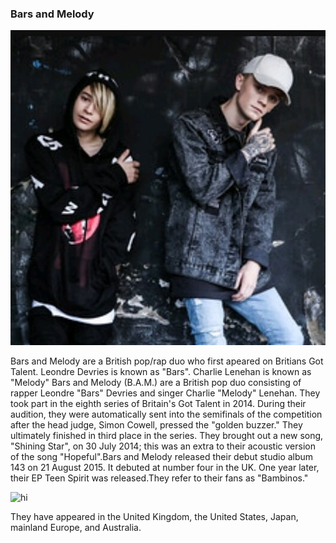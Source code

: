 
### Bars and Melody
[<img src="27879840_156810825116304_4833839718594510848_n.jpg" alt="hi" class="inline"/>](BarsAndMelody.md)

Bars and Melody are a British pop/rap duo who first apeared on Britians Got Talent. Leondre Devries is known as "Bars". Charlie Lenehan is known as "Melody"
Bars and Melody (B.A.M.) are a British pop duo consisting of rapper Leondre "Bars" Devries and singer Charlie "Melody" Lenehan. They took part in the eighth series of Britain's Got Talent in 2014. During their audition, they were automatically sent into the semifinals of the competition after the head judge, Simon Cowell, pressed the "golden buzzer." They ultimately finished in third place in the series. They brought out a new song, "Shining Star", on 30 July 2014; this was an extra to their acoustic version of the song "Hopeful".Bars and Melody released their debut studio album 143 on 21 August 2015. It debuted at number four in the UK. One year later, their EP Teen Spirit was released.They refer to their fans as "Bambinos."

<img src="images(1).jpeg" alt="hi" class="inline"/>






They have appeared in the United Kingdom, the United States, Japan, mainland Europe, and Australia. 




